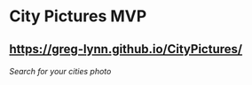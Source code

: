 # City Pictures MVP
## https://greg-lynn.github.io/CityPictures/

###### Search for your cities photo
